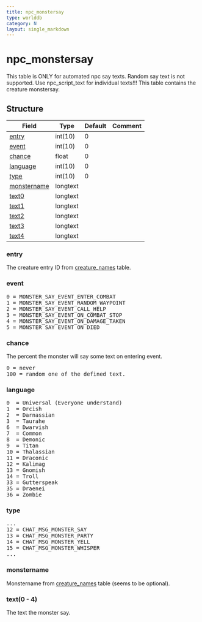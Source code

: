 ```yaml
---
title: npc_monstersay
type: worlddb
category: N
layout: single_markdown
---
```


# npc_monstersay
This table is ONLY for automated npc say texts. Random say text is not supported. Use npc_script_text for individual texts!!!
This table contains the creature monstersay. 

## Structure

Field                                                                                | Type     | Default | Comment
------------------------------------------------------------------------------------ | -------- | ------- | -------
[entry](#entry)             | int(10)  | 0       |        
[event](#event)             | int(10)  | 0       |        
[chance](#chance)           | float    | 0       |        
[language](#language)       | int(10)  | 0       |        
[type](#type)               | int(10)  | 0       |        
[monstername](#monstername) | longtext |         |        
[text0](#text.280_-_4.29)   | longtext |         |        
[text1](#text.280_-_4.29)   | longtext |         |        
[text2](#text.280_-_4.29)   | longtext |         |        
[text3](#text.280_-_4.29)   | longtext |         |        
[text4](#text.280_-_4.29)   | longtext |         |        

### entry

The creature entry ID from [creature_names](http://www.ascemu.org/wiki/index.php?title=Creature_names&action=edit&redlink=1 "Creature names (page does not exist)") table.

### event

<pre>
0 = MONSTER_SAY_EVENT_ENTER_COMBAT
1 = MONSTER_SAY_EVENT_RANDOM_WAYPOINT
2 = MONSTER_SAY_EVENT_CALL_HELP
3 = MONSTER_SAY_EVENT_ON_COMBAT_STOP
4 = MONSTER_SAY_EVENT_ON_DAMAGE_TAKEN
5 = MONSTER_SAY_EVENT_ON_DIED
</pre>

### chance

The percent the monster will say some text on entering event.

<pre>
0 = never
100 = random one of the defined text.
</pre>

### language

<pre>
0  = Universal (Everyone understand)
1  = Orcish
2  = Darnassian
3  = Taurahe
6  = Dwarvish
7  = Common
8  = Demonic
9  = Titan
10 = Thalassian
11 = Draconic
12 = Kalimag
13 = Gnomish
14 = Troll
33 = Gutterspeak
35 = Draenei
36 = Zombie
</pre>

### type

<pre>
...
12 = CHAT_MSG_MONSTER_SAY
13 = CHAT_MSG_MONSTER_PARTY
14 = CHAT_MSG_MONSTER_YELL
15 = CHAT_MSG_MONSTER_WHISPER
...
</pre>

### monstername

Monstername from [creature_names](http://www.ascemu.org/wiki/index.php?title=Creature_names&action=edit&redlink=1 "Creature names (page does not exist)") table (seems to be optional).

### text(0 - 4)

The text the monster say.